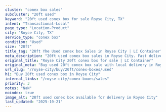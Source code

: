 ```yaml
---
cluster: "conex box sales"
subcluster: "20ft used"
keyword: "20ft used conex box for sale Royse City, TX"
intent: "Transactional-Local"
page_type: "Location-Product"
city: "Royse City, TX"
service_type: "conex box"
condition: "Used"
size: "20ft"
title_tag: "20ft Yhe Used conex box Sales in Royse City | LC Container"
meta_description: "20ft used conex box sales in Royse City. Fast delivery, competitive pricing. Serving conex boxes area. Quote ID: 2JF. Call (214) 524-4168 for your free quote today."
original_title: "Royse City 20ft conex box for sale | LC Container"
original_meta: "Buy used 20ft conex box sale with local delivery in Royse City, TX. LC Container — local Since 2003. Request a fast quote today."
url_slug: "/royse-city/buy/20ft/conex-boxes/used"
h1: "Buy 20ft used conex box in Royse City"
internal_links: "/royse-city/conex-boxes/sales"
priority: 3
notes: "NaN"
noindex: true
image_alt: "20ft used conex box available for delivery in Royse City"
last_updated: "2025-10-21"
---
```


<!-- TODO: Add unique city/inventory copy, images, and internal links here. -->
